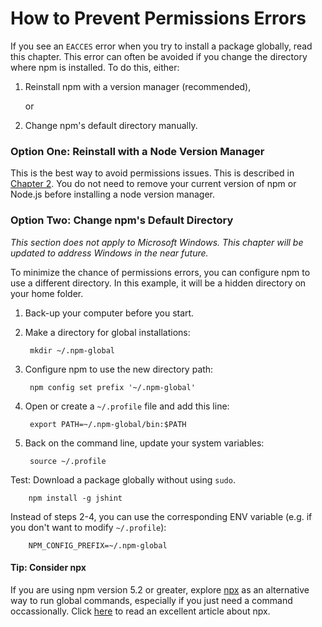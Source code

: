 <!--
title: 03 - How to prevent permissions errors
featured: true
-->

# How to Prevent Permissions Errors

If you see an `EACCES` error when you try to install a package globally, read this chapter. This error can often be avoided if you change the directory where npm is installed. To do this, either:

1.  Reinstall npm with a version manager (recommended), 
 
 	or
 
1.  Change npm's default directory manually. 


### Option One: Reinstall with a Node Version Manager

This is the best way to avoid permissions issues. This is described in [Chapter 2](https://docs.npmjs.com/getting-started/installing-node). You do not need to remove your current version of npm or Node.js before installing a node version manager. 

### Option Two: Change npm's Default Directory 

*This section does not apply to Microsoft Windows. This chapter will be updated to address Windows in the near future.* 

To minimize the chance of permissions errors, you can configure npm to use a different directory. In this example, it will be a hidden directory on your home folder.

1. Back-up your computer before you start. 

1. Make a directory for global installations:

        mkdir ~/.npm-global

2. Configure npm to use the new directory path:

        npm config set prefix '~/.npm-global'

3. Open or create a `~/.profile` file and add this line:

        export PATH=~/.npm-global/bin:$PATH

4. Back on the command line, update your system variables:

        source ~/.profile

Test: Download a package globally without using `sudo`.

        npm install -g jshint

Instead of steps 2-4, you can use the corresponding ENV variable (e.g. if you don't want to modify `~/.profile`):

        NPM_CONFIG_PREFIX=~/.npm-global
     
#### Tip: Consider npx

If you are using npm version 5.2 or greater, explore [npx](https://www.npmjs.com/package/npx) as an alternative way to run global commands, especially if you just need a command occassionally. Click [here](https://medium.com/@maybekatz/introducing-npx-an-npm-package-runner-55f7d4bd282b) to read an excellent article about npx.
